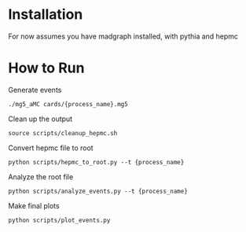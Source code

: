

# Installation
For now assumes you have madgraph installed, with pythia and hepmc 

# How to Run 

Generate events
```
./mg5_aMC cards/{process_name}.mg5
```

Clean up the output
```
source scripts/cleanup_hepmc.sh
```

Convert hepmc file to root
```
python scripts/hepmc_to_root.py --t {process_name} 
```

Analyze the root file
```
python scripts/analyze_events.py --t {process_name} 
```

Make final plots
```
python scripts/plot_events.py 
``` 